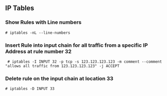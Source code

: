 ## IP Tables
### Show Rules with Line numbers
``` # iptables -nL --line-numbers ```

### Insert Rule into input chain for all traffic from a specific IP Address at rule number 32
``` # iptables -I INPUT 32 -p tcp -s 123.123.123.123 -m comment --comment "allows all traffic from 123.123.123.123" -j ACCEPT```

### Delete rule on the input chain at location 33
``` # iptables -D INPUT 33 ```

